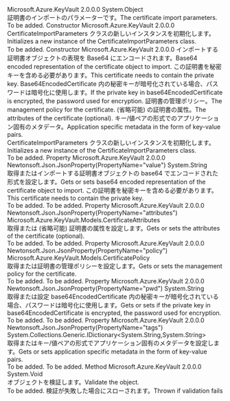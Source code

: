 <Type Name="CertificateImportParameters" FullName="Microsoft.Azure.KeyVault.Models.CertificateImportParameters">
  <TypeSignature Language="C#" Value="public class CertificateImportParameters" />
  <TypeSignature Language="ILAsm" Value=".class public auto ansi beforefieldinit CertificateImportParameters extends System.Object" />
  <TypeSignature Language="DocId" Value="T:Microsoft.Azure.KeyVault.Models.CertificateImportParameters" />
  <TypeSignature Language="VB.NET" Value="Public Class CertificateImportParameters" />
  <TypeSignature Language="F#" Value="type CertificateImportParameters = class" />
  <AssemblyInfo>
    <AssemblyName>Microsoft.Azure.KeyVault</AssemblyName>
    <AssemblyVersion>2.0.0.0</AssemblyVersion>
  </AssemblyInfo>
  <Base>
    <BaseTypeName>System.Object</BaseTypeName>
  </Base>
  <Interfaces />
  <Docs>
    <summary>
            <span data-ttu-id="20983-101">証明書のインポートのパラメーターです。</span><span class="sxs-lookup"><span data-stu-id="20983-101">The certificate import parameters.</span></span>
            </summary>
    <remarks>To be added.</remarks>
  </Docs>
  <Members>
    <Member MemberName=".ctor">
      <MemberSignature Language="C#" Value="public CertificateImportParameters ();" />
      <MemberSignature Language="ILAsm" Value=".method public hidebysig specialname rtspecialname instance void .ctor() cil managed" />
      <MemberSignature Language="DocId" Value="M:Microsoft.Azure.KeyVault.Models.CertificateImportParameters.#ctor" />
      <MemberSignature Language="VB.NET" Value="Public Sub New ()" />
      <MemberType>Constructor</MemberType>
      <AssemblyInfo>
        <AssemblyName>Microsoft.Azure.KeyVault</AssemblyName>
        <AssemblyVersion>2.0.0.0</AssemblyVersion>
      </AssemblyInfo>
      <Parameters />
      <Docs>
        <summary>
            <span data-ttu-id="20983-102">CertificateImportParameters クラスの新しいインスタンスを初期化します。</span><span class="sxs-lookup"><span data-stu-id="20983-102">Initializes a new instance of the CertificateImportParameters class.</span></span>
            </summary>
        <remarks>To be added.</remarks>
      </Docs>
    </Member>
    <Member MemberName=".ctor">
      <MemberSignature Language="C#" Value="public CertificateImportParameters (string base64EncodedCertificate, string password = null, Microsoft.Azure.KeyVault.Models.CertificatePolicy certificatePolicy = null, Microsoft.Azure.KeyVault.Models.CertificateAttributes certificateAttributes = null, System.Collections.Generic.IDictionary&lt;string,string&gt; tags = null);" />
      <MemberSignature Language="ILAsm" Value=".method public hidebysig specialname rtspecialname instance void .ctor(string base64EncodedCertificate, string password, class Microsoft.Azure.KeyVault.Models.CertificatePolicy certificatePolicy, class Microsoft.Azure.KeyVault.Models.CertificateAttributes certificateAttributes, class System.Collections.Generic.IDictionary`2&lt;string, string&gt; tags) cil managed" />
      <MemberSignature Language="DocId" Value="M:Microsoft.Azure.KeyVault.Models.CertificateImportParameters.#ctor(System.String,System.String,Microsoft.Azure.KeyVault.Models.CertificatePolicy,Microsoft.Azure.KeyVault.Models.CertificateAttributes,System.Collections.Generic.IDictionary{System.String,System.String})" />
      <MemberSignature Language="F#" Value="new Microsoft.Azure.KeyVault.Models.CertificateImportParameters : string * string * Microsoft.Azure.KeyVault.Models.CertificatePolicy * Microsoft.Azure.KeyVault.Models.CertificateAttributes * System.Collections.Generic.IDictionary&lt;string, string&gt; -&gt; Microsoft.Azure.KeyVault.Models.CertificateImportParameters" Usage="new Microsoft.Azure.KeyVault.Models.CertificateImportParameters (base64EncodedCertificate, password, certificatePolicy, certificateAttributes, tags)" />
      <MemberType>Constructor</MemberType>
      <AssemblyInfo>
        <AssemblyName>Microsoft.Azure.KeyVault</AssemblyName>
        <AssemblyVersion>2.0.0.0</AssemblyVersion>
      </AssemblyInfo>
      <Parameters>
        <Parameter Name="base64EncodedCertificate" Type="System.String" />
        <Parameter Name="password" Type="System.String" />
        <Parameter Name="certificatePolicy" Type="Microsoft.Azure.KeyVault.Models.CertificatePolicy" />
        <Parameter Name="certificateAttributes" Type="Microsoft.Azure.KeyVault.Models.CertificateAttributes" />
        <Parameter Name="tags" Type="System.Collections.Generic.IDictionary&lt;System.String,System.String&gt;" />
      </Parameters>
      <Docs>
        <param name="base64EncodedCertificate"><span data-ttu-id="20983-103">インポートする証明書オブジェクトの表現を Base64 にエンコードされます。</span><span class="sxs-lookup"><span data-stu-id="20983-103">Base64 encoded representation of the certificate object to import.</span></span> <span data-ttu-id="20983-104">この証明書を秘密キーを含める必要があります。</span><span class="sxs-lookup"><span data-stu-id="20983-104">This certificate needs to contain the private key.</span></span></param>
        <param name="password"><span data-ttu-id="20983-105">Base64EncodedCertificate 内の秘密キーが暗号化されている場合、パスワードは暗号化に使用します。</span><span class="sxs-lookup"><span data-stu-id="20983-105">If the private key in base64EncodedCertificate is encrypted, the password used for encryption.</span></span></param>
        <param name="certificatePolicy"><span data-ttu-id="20983-106">証明書の管理ポリシー。</span><span class="sxs-lookup"><span data-stu-id="20983-106">The management policy for the certificate.</span></span></param>
        <param name="certificateAttributes"><span data-ttu-id="20983-107">(省略可能) の証明書の属性。</span><span class="sxs-lookup"><span data-stu-id="20983-107">The attributes of the certificate (optional).</span></span></param>
        <param name="tags"><span data-ttu-id="20983-108">キー/値ペアの形式でのアプリケーション固有のメタデータ。</span><span class="sxs-lookup"><span data-stu-id="20983-108">Application specific metadata in the form of key-value pairs.</span></span></param>
        <summary>
            <span data-ttu-id="20983-109">CertificateImportParameters クラスの新しいインスタンスを初期化します。</span><span class="sxs-lookup"><span data-stu-id="20983-109">Initializes a new instance of the CertificateImportParameters class.</span></span>
            </summary>
        <remarks>To be added.</remarks>
      </Docs>
    </Member>
    <Member MemberName="Base64EncodedCertificate">
      <MemberSignature Language="C#" Value="public string Base64EncodedCertificate { get; set; }" />
      <MemberSignature Language="ILAsm" Value=".property instance string Base64EncodedCertificate" />
      <MemberSignature Language="DocId" Value="P:Microsoft.Azure.KeyVault.Models.CertificateImportParameters.Base64EncodedCertificate" />
      <MemberSignature Language="VB.NET" Value="Public Property Base64EncodedCertificate As String" />
      <MemberSignature Language="F#" Value="member this.Base64EncodedCertificate : string with get, set" Usage="Microsoft.Azure.KeyVault.Models.CertificateImportParameters.Base64EncodedCertificate" />
      <MemberType>Property</MemberType>
      <AssemblyInfo>
        <AssemblyName>Microsoft.Azure.KeyVault</AssemblyName>
        <AssemblyVersion>2.0.0.0</AssemblyVersion>
      </AssemblyInfo>
      <Attributes>
        <Attribute>
          <AttributeName>Newtonsoft.Json.JsonProperty(PropertyName="value")</AttributeName>
        </Attribute>
      </Attributes>
      <ReturnValue>
        <ReturnType>System.String</ReturnType>
      </ReturnValue>
      <Docs>
        <summary>
            <span data-ttu-id="20983-110">取得またはインポートする証明書オブジェクトの base64 でエンコードされた形式を設定します。</span><span class="sxs-lookup"><span data-stu-id="20983-110">Gets or sets base64 encoded representation of the certificate object to import.</span></span> <span data-ttu-id="20983-111">この証明書を秘密キーを含める必要があります。</span><span class="sxs-lookup"><span data-stu-id="20983-111">This certificate needs to contain the private key.</span></span>
            </summary>
        <value>To be added.</value>
        <remarks>To be added.</remarks>
      </Docs>
    </Member>
    <Member MemberName="CertificateAttributes">
      <MemberSignature Language="C#" Value="public Microsoft.Azure.KeyVault.Models.CertificateAttributes CertificateAttributes { get; set; }" />
      <MemberSignature Language="ILAsm" Value=".property instance class Microsoft.Azure.KeyVault.Models.CertificateAttributes CertificateAttributes" />
      <MemberSignature Language="DocId" Value="P:Microsoft.Azure.KeyVault.Models.CertificateImportParameters.CertificateAttributes" />
      <MemberSignature Language="VB.NET" Value="Public Property CertificateAttributes As CertificateAttributes" />
      <MemberSignature Language="F#" Value="member this.CertificateAttributes : Microsoft.Azure.KeyVault.Models.CertificateAttributes with get, set" Usage="Microsoft.Azure.KeyVault.Models.CertificateImportParameters.CertificateAttributes" />
      <MemberType>Property</MemberType>
      <AssemblyInfo>
        <AssemblyName>Microsoft.Azure.KeyVault</AssemblyName>
        <AssemblyVersion>2.0.0.0</AssemblyVersion>
      </AssemblyInfo>
      <Attributes>
        <Attribute>
          <AttributeName>Newtonsoft.Json.JsonProperty(PropertyName="attributes")</AttributeName>
        </Attribute>
      </Attributes>
      <ReturnValue>
        <ReturnType>Microsoft.Azure.KeyVault.Models.CertificateAttributes</ReturnType>
      </ReturnValue>
      <Docs>
        <summary>
            <span data-ttu-id="20983-112">取得または (省略可能) 証明書の属性を設定します。</span><span class="sxs-lookup"><span data-stu-id="20983-112">Gets or sets the attributes of the certificate (optional).</span></span>
            </summary>
        <value>To be added.</value>
        <remarks>To be added.</remarks>
      </Docs>
    </Member>
    <Member MemberName="CertificatePolicy">
      <MemberSignature Language="C#" Value="public Microsoft.Azure.KeyVault.Models.CertificatePolicy CertificatePolicy { get; set; }" />
      <MemberSignature Language="ILAsm" Value=".property instance class Microsoft.Azure.KeyVault.Models.CertificatePolicy CertificatePolicy" />
      <MemberSignature Language="DocId" Value="P:Microsoft.Azure.KeyVault.Models.CertificateImportParameters.CertificatePolicy" />
      <MemberSignature Language="VB.NET" Value="Public Property CertificatePolicy As CertificatePolicy" />
      <MemberSignature Language="F#" Value="member this.CertificatePolicy : Microsoft.Azure.KeyVault.Models.CertificatePolicy with get, set" Usage="Microsoft.Azure.KeyVault.Models.CertificateImportParameters.CertificatePolicy" />
      <MemberType>Property</MemberType>
      <AssemblyInfo>
        <AssemblyName>Microsoft.Azure.KeyVault</AssemblyName>
        <AssemblyVersion>2.0.0.0</AssemblyVersion>
      </AssemblyInfo>
      <Attributes>
        <Attribute>
          <AttributeName>Newtonsoft.Json.JsonProperty(PropertyName="policy")</AttributeName>
        </Attribute>
      </Attributes>
      <ReturnValue>
        <ReturnType>Microsoft.Azure.KeyVault.Models.CertificatePolicy</ReturnType>
      </ReturnValue>
      <Docs>
        <summary>
            <span data-ttu-id="20983-113">取得または証明書の管理ポリシーを設定します。</span><span class="sxs-lookup"><span data-stu-id="20983-113">Gets or sets the management policy for the certificate.</span></span>
            </summary>
        <value>To be added.</value>
        <remarks>To be added.</remarks>
      </Docs>
    </Member>
    <Member MemberName="Password">
      <MemberSignature Language="C#" Value="public string Password { get; set; }" />
      <MemberSignature Language="ILAsm" Value=".property instance string Password" />
      <MemberSignature Language="DocId" Value="P:Microsoft.Azure.KeyVault.Models.CertificateImportParameters.Password" />
      <MemberSignature Language="VB.NET" Value="Public Property Password As String" />
      <MemberSignature Language="F#" Value="member this.Password : string with get, set" Usage="Microsoft.Azure.KeyVault.Models.CertificateImportParameters.Password" />
      <MemberType>Property</MemberType>
      <AssemblyInfo>
        <AssemblyName>Microsoft.Azure.KeyVault</AssemblyName>
        <AssemblyVersion>2.0.0.0</AssemblyVersion>
      </AssemblyInfo>
      <Attributes>
        <Attribute>
          <AttributeName>Newtonsoft.Json.JsonProperty(PropertyName="pwd")</AttributeName>
        </Attribute>
      </Attributes>
      <ReturnValue>
        <ReturnType>System.String</ReturnType>
      </ReturnValue>
      <Docs>
        <summary>
            <span data-ttu-id="20983-114">取得または設定 base64EncodedCertificate 内の秘密キーが暗号化されている場合、パスワードは暗号化に使用します。</span><span class="sxs-lookup"><span data-stu-id="20983-114">Gets or sets if the private key in base64EncodedCertificate is encrypted, the password used for encryption.</span></span>
            </summary>
        <value>To be added.</value>
        <remarks>To be added.</remarks>
      </Docs>
    </Member>
    <Member MemberName="Tags">
      <MemberSignature Language="C#" Value="public System.Collections.Generic.IDictionary&lt;string,string&gt; Tags { get; set; }" />
      <MemberSignature Language="ILAsm" Value=".property instance class System.Collections.Generic.IDictionary`2&lt;string, string&gt; Tags" />
      <MemberSignature Language="DocId" Value="P:Microsoft.Azure.KeyVault.Models.CertificateImportParameters.Tags" />
      <MemberSignature Language="VB.NET" Value="Public Property Tags As IDictionary(Of String, String)" />
      <MemberSignature Language="F#" Value="member this.Tags : System.Collections.Generic.IDictionary&lt;string, string&gt; with get, set" Usage="Microsoft.Azure.KeyVault.Models.CertificateImportParameters.Tags" />
      <MemberType>Property</MemberType>
      <AssemblyInfo>
        <AssemblyName>Microsoft.Azure.KeyVault</AssemblyName>
        <AssemblyVersion>2.0.0.0</AssemblyVersion>
      </AssemblyInfo>
      <Attributes>
        <Attribute>
          <AttributeName>Newtonsoft.Json.JsonProperty(PropertyName="tags")</AttributeName>
        </Attribute>
      </Attributes>
      <ReturnValue>
        <ReturnType>System.Collections.Generic.IDictionary&lt;System.String,System.String&gt;</ReturnType>
      </ReturnValue>
      <Docs>
        <summary>
            <span data-ttu-id="20983-115">取得またはキー/値ペアの形式でアプリケーション固有のメタデータを設定します。</span><span class="sxs-lookup"><span data-stu-id="20983-115">Gets or sets application specific metadata in the form of key-value pairs.</span></span>
            </summary>
        <value>To be added.</value>
        <remarks>To be added.</remarks>
      </Docs>
    </Member>
    <Member MemberName="Validate">
      <MemberSignature Language="C#" Value="public virtual void Validate ();" />
      <MemberSignature Language="ILAsm" Value=".method public hidebysig newslot virtual instance void Validate() cil managed" />
      <MemberSignature Language="DocId" Value="M:Microsoft.Azure.KeyVault.Models.CertificateImportParameters.Validate" />
      <MemberSignature Language="VB.NET" Value="Public Overridable Sub Validate ()" />
      <MemberSignature Language="F#" Value="abstract member Validate : unit -&gt; unit&#xA;override this.Validate : unit -&gt; unit" Usage="certificateImportParameters.Validate " />
      <MemberType>Method</MemberType>
      <AssemblyInfo>
        <AssemblyName>Microsoft.Azure.KeyVault</AssemblyName>
        <AssemblyVersion>2.0.0.0</AssemblyVersion>
      </AssemblyInfo>
      <ReturnValue>
        <ReturnType>System.Void</ReturnType>
      </ReturnValue>
      <Parameters />
      <Docs>
        <summary>
            <span data-ttu-id="20983-116">オブジェクトを検証します。</span><span class="sxs-lookup"><span data-stu-id="20983-116">Validate the object.</span></span>
            </summary>
        <remarks>To be added.</remarks>
        <exception cref="T:Microsoft.Rest.ValidationException">
            <span data-ttu-id="20983-117">検証が失敗した場合にスローされます。</span><span class="sxs-lookup"><span data-stu-id="20983-117">Thrown if validation fails</span></span>
            </exception>
      </Docs>
    </Member>
  </Members>
</Type>